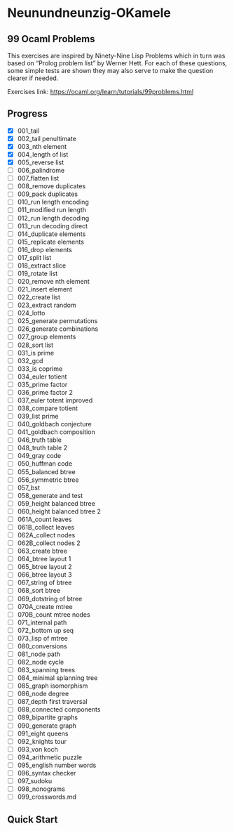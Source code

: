 # Neunundneunzig-OKamele

## 99 Ocaml Problems

This exercises are inspired by Ninety-Nine Lisp Problems which in turn was based on “Prolog problem list” by Werner Hett. For each of these questions, some simple tests are shown they may also serve to make the question clearer if needed.

Exercises link: https://ocaml.org/learn/tutorials/99problems.html

## Progress

- [x] 001_tail
- [x] 002_tail penultimate
- [x] 003_nth element
- [x] 004_length of list
- [x] 005_reverse list
- [ ] 006_palindrome
- [ ] 007_flatten list
- [ ] 008_remove duplicates
- [ ] 009_pack duplicates
- [ ] 010_run length encoding
- [ ] 011_modified run length
- [ ] 012_run length decoding
- [ ] 013_run decoding direct
- [ ] 014_duplicate elements
- [ ] 015_replicate elements
- [ ] 016_drop elements
- [ ] 017_split list
- [ ] 018_extract slice
- [ ] 019_rotate list
- [ ] 020_remove nth element
- [ ] 021_insert element
- [ ] 022_create list
- [ ] 023_extract random
- [ ] 024_lotto
- [ ] 025_generate permutations
- [ ] 026_generate combinations
- [ ] 027_group elements
- [ ] 028_sort list
- [ ] 031_is prime
- [ ] 032_gcd
- [ ] 033_is coprime
- [ ] 034_euler totient
- [ ] 035_prime factor
- [ ] 036_prime factor 2
- [ ] 037_euler totent improved
- [ ] 038_compare totient
- [ ] 039_list prime
- [ ] 040_goldbach conjecture
- [ ] 041_goldbach composition
- [ ] 046_truth table
- [ ] 048_truth table 2
- [ ] 049_gray code
- [ ] 050_huffman code
- [ ] 055_balanced btree
- [ ] 056_symmetric btree
- [ ] 057_bst
- [ ] 058_generate and test
- [ ] 059_height balanced btree
- [ ] 060_height balanced btree 2
- [ ] 061A_count leaves
- [ ] 061B_collect leaves
- [ ] 062A_collect nodes
- [ ] 062B_collect nodes 2
- [ ] 063_create btree
- [ ] 064_btree layout 1
- [ ] 065_btree layout 2
- [ ] 066_btree layout 3
- [ ] 067_string of btree
- [ ] 068_sort btree
- [ ] 069_dotstring of btree
- [ ] 070A_create mtree
- [ ] 070B_count mtree nodes
- [ ] 071_internal path
- [ ] 072_bottom up seq
- [ ] 073_lisp of mtree
- [ ] 080_conversions
- [ ] 081_node path
- [ ] 082_node cycle
- [ ] 083_spanning trees
- [ ] 084_minimal splanning tree
- [ ] 085_graph isomorphism
- [ ] 086_node degree
- [ ] 087_depth first traversal
- [ ] 088_connected components
- [ ] 089_bipartite graphs
- [ ] 090_generate graph
- [ ] 091_eight queens
- [ ] 092_knights tour
- [ ] 093_von koch
- [ ] 094_arithmetic puzzle
- [ ] 095_english number words
- [ ] 096_syntax checker
- [ ] 097_sudoku
- [ ] 098_nonograms
- [ ] 099_crosswords.md

## Quick Start
